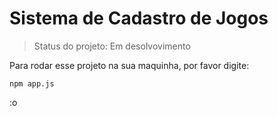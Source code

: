 <h1> Sistema de Cadastro de Jogos </h1> 

>Status do projeto: Em desolvovimento 

Para rodar esse projeto na sua maquinha, por favor digite: 
```
npm app.js        
```
:o